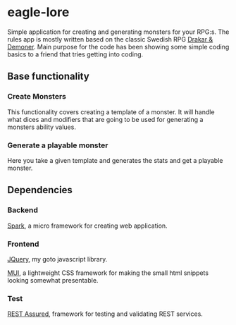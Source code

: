 # eagle-lore

Simple application for creating and generating monsters for your RPG:s. The rules app is mostly written based on the classic Swedish RPG [Drakar & Demoner](https://en.wikipedia.org/wiki/Drakar_och_Demoner). 
Main purpose for the code has been showing some simple coding basics to a friend that tries getting into coding.

## Base functionality
### Create Monsters
This functionality covers creating a template of a monster. It will handle what dices and modifiers that are going to be used for generating a monsters ability values.

### Generate a playable monster
Here you take a given template and generates the stats and get a playable monster.

## Dependencies
### Backend
[Spark](http://sparkjava.com), a micro framework for creating web application.

### Frontend
[JQuery](https://jquery.com), my goto javascript library.

[MUI](https://www.muicss.com), a lightweight CSS framework for making the small html snippets looking somewhat presentable.

### Test
[REST Assured](http://rest-assured.io/), framework for testing and validating REST services.
